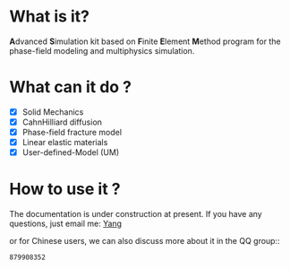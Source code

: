 # What is it?
**A**dvanced **S**imulation kit based on **F**inite **E**lement **M**ethod program for the phase-field modeling and multiphysics simulation.

# What can it do ?

- [x] Solid Mechanics
- [x] CahnHilliard diffusion
- [x] Phase-field fracture model
- [x] Linear elastic materials
- [x] User-defined-Model (UM)

# How to use it ?
The documentation is under construction at present. If you have any questions, just email me: [Yang](mailto:yangbai90@outlook.com)

or for Chinese users, we can also discuss more about it in the QQ group::
```
879908352
```
